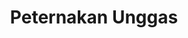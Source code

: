---
id: 48
title : Peternakan Unggas
url :
fitur : aspekpajak
createdTime : 31/07/2019
modifiedTime : 26/12/2019
topik: Versi Lengkap
---